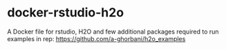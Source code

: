 # docker-rstudio-h2o

A Docker file for rstudio, H2O and few additional packages required to run examples in rep:
https://github.com/a-ghorbani/h2o_examples
